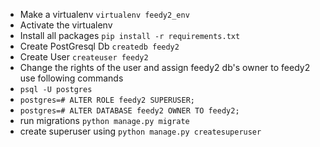 - Make a virtualenv `virtualenv feedy2_env`
- Activate the virtualenv 
- Install all packages `pip install -r requirements.txt`
- Create PostGresql Db `createdb feedy2`
- Create User `createuser feedy2`
- Change the rights of the user and assign feedy2 db's owner to feedy2 use following commands
- `psql -U postgres`
- `postgres=# ALTER ROLE feedy2 SUPERUSER;`
- `postgres=# ALTER DATABASE feedy2 OWNER TO feedy2;`
- run migrations `python manage.py migrate`
- create superuser using `python manage.py createsuperuser`